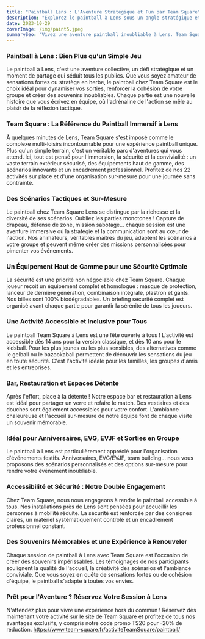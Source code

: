 ```yaml
---
title: "Paintball Lens : L'Aventure Stratégique et Fun par Team Square"
description: "Explorez le paintball à Lens sous un angle stratégique et amusant. Scénarios sur-mesure, sécurité irréprochable et ambiance festive pour tous vos événements avec Team Square."
date: 2023-10-29
coverImage: /img/paint5.jpeg
summarySeo: "Vivez une aventure paintball inoubliable à Lens. Team Square vous propose des scénarios tactiques, une sécurité optimale et une organisation personnalisée pour des moments fun en groupe."
---
```


### Paintball à Lens : Bien Plus qu'un Simple Jeu

Le paintball à Lens, c'est une aventure collective, un défi stratégique et un moment de partage qui séduit tous les publics. Que vous soyez amateur de sensations fortes ou stratège en herbe, le paintball chez Team Square est le choix idéal pour dynamiser vos sorties, renforcer la cohésion de votre groupe et créer des souvenirs inoubliables. Chaque partie est une nouvelle histoire que vous écrivez en équipe, où l'adrénaline de l'action se mêle au plaisir de la réflexion tactique.

### Team Square : La Référence du Paintball Immersif à Lens

À quelques minutes de Lens, Team Square s'est imposé comme le complexe multi-loisirs incontournable pour une expérience paintball unique. Plus qu'un simple terrain, c'est un véritable parc d'aventures qui vous attend. Ici, tout est pensé pour l'immersion, la sécurité et la convivialité : un vaste terrain extérieur sécurisé, des équipements haut de gamme, des scénarios innovants et un encadrement professionnel. Profitez de nos 22 activités sur place et d'une organisation sur-mesure pour une journée sans contrainte.

### Des Scénarios Tactiques et Sur-Mesure

Le paintball chez Team Square Lens se distingue par la richesse et la diversité de ses scénarios. Oubliez les parties monotones ! Capture de drapeau, défense de zone, mission sabotage... chaque session est une aventure immersive où la stratégie et la communication sont au cœur de l'action. Nos animateurs, véritables maîtres du jeu, adaptent les scénarios à votre groupe et peuvent même créer des missions personnalisées pour pimenter vos événements.

### Un Équipement Haut de Gamme pour une Sécurité Optimale

La sécurité est une priorité non négociable chez Team Square. Chaque joueur reçoit un équipement complet et homologué : masque de protection, lanceur de dernière génération, combinaison intégrale, plastron et gants. Nos billes sont 100% biodégradables. Un briefing sécurité complet est organisé avant chaque partie pour garantir la sérénité de tous les joueurs.

### Une Activité Accessible et Inclusive pour Tous

Le paintball Team Square à Lens est une fête ouverte à tous ! L'activité est accessible dès 14 ans pour la version classique, et dès 10 ans pour le kidsball. Pour les plus jeunes ou les plus sensibles, des alternatives comme le gelball ou le bazookaball permettent de découvrir les sensations du jeu en toute sécurité. C'est l'activité idéale pour les familles, les groupes d'amis et les entreprises.

### Bar, Restauration et Espaces Détente

Après l'effort, place à la détente ! Notre espace bar et restauration à Lens est idéal pour partager un verre et refaire le match. Des vestiaires et des douches sont également accessibles pour votre confort. L'ambiance chaleureuse et l'accueil sur-mesure de notre équipe font de chaque visite un souvenir mémorable.

### Idéal pour Anniversaires, EVG, EVJF et Sorties en Groupe

Le paintball à Lens est particulièrement apprécié pour l'organisation d'événements festifs. Anniversaires, EVG/EVJF, team building... nous vous proposons des scénarios personnalisés et des options sur-mesure pour rendre votre événement inoubliable.

### Accessibilité et Sécurité : Notre Double Engagement

Chez Team Square, nous nous engageons à rendre le paintball accessible à tous. Nos installations près de Lens sont pensées pour accueillir les personnes à mobilité réduite. La sécurité est renforcée par des consignes claires, un matériel systématiquement contrôlé et un encadrement professionnel constant.

### Des Souvenirs Mémorables et une Expérience à Renouveler

Chaque session de paintball à Lens avec Team Square est l'occasion de créer des souvenirs impérissables. Les témoignages de nos participants soulignent la qualité de l'accueil, la créativité des scénarios et l'ambiance conviviale. Que vous soyez en quête de sensations fortes ou de cohésion d'équipe, le paintball s'adapte à toutes vos envies.

### Prêt pour l'Aventure ? Réservez Votre Session à Lens

N'attendez plus pour vivre une expérience hors du commun ! Réservez dès maintenant votre activité sur le site de Team Square et profitez de tous nos avantages exclusifs, y compris notre code promo TS20 pour -20% de réduction.
https://www.team-square.fr/activiteTeamSquare/paintball/
